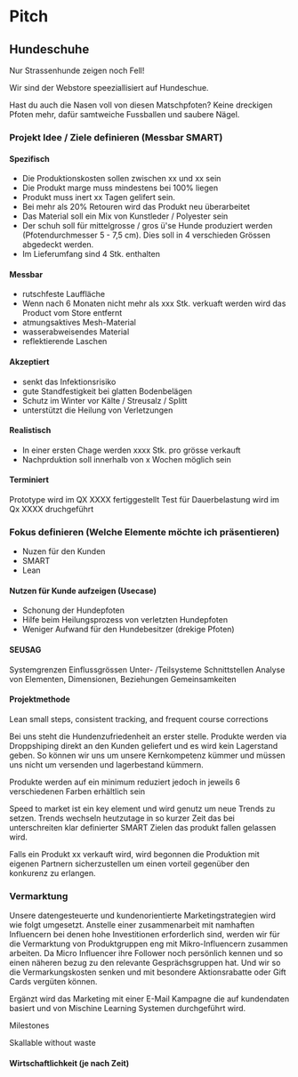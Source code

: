 # Pitch

## Hundeschuhe

Nur Strassenhunde zeigen noch Fell!

Wir sind der Webstore speeziallisiert auf Hundeschue. 

Hast du auch die Nasen voll von diesen Matschpfoten?
Keine dreckigen Pfoten mehr, dafür samtweiche Fussballen und saubere Nägel.

### Projekt Idee / Ziele definieren (Messbar SMART)

#### Spezifisch
- Die Produktionskosten sollen zwischen xx und xx sein
- Die Produkt marge muss mindestens bei 100% liegen
- Produkt muss inert xx Tagen gelifert sein.
- Bei mehr als 20% Retouren wird das Produkt neu überarbeitet 
- Das Material soll ein Mix von Kunstleder / Polyester sein
- Der schuh soll für mittelgrosse / gros ü'se Hunde produziert werden (Pfotendurchmesser 5 - 7,5 cm). Dies soll in 4 verschieden Grössen abgedeckt werden.
- Im Lieferumfang sind 4 Stk. enthalten

#### Messbar
- rutschfeste Lauffläche
- Wenn nach 6 Monaten nicht mehr als xxx Stk. verkuaft werden wird das Product vom Store entfernt
- atmungsaktives Mesh-Material
- wasserabweisendes Material
- reflektierende Laschen

#### Akzeptiert
- senkt das Infektionsrisiko
- gute Standfestigkeit bei glatten Bodenbelägen
- Schutz im Winter vor Kälte / Streusalz / Splitt
- unterstützt die Heilung von Verletzungen

#### Realistisch
- In einer ersten Chage werden xxxx Stk. pro grösse verkauft 
- Nachprduktion soll innerhalb von x Wochen möglich sein


#### Terminiert
Prototype wird im QX XXXX fertiggestellt
Test für Dauerbelastung wird im Qx XXXX druchgeführt		
			
### Fokus definieren (Welche Elemente möchte ich präsentieren)

- Nuzen für den Kunden
- SMART 
- Lean

#### Nutzen für Kunde aufzeigen (Usecase)
- Schonung der Hundepfoten
- Hilfe beim Heilungsprozess von verletzten Hundepfoten
- Weniger Aufwand für den Hundebesitzer (drekige Pfoten)


#### SEUSAG
Systemgrenzen
Einflussgrössen
Unter- /Teilsysteme
Schnittstellen
Analyse von Elementen, Dimensionen, Beziehungen
Gemeinsamkeiten

				
                
#### Projektmethode

Lean 
small steps, consistent tracking, and frequent course corrections

Bei uns steht die Hundenzufriedenheit an erster stelle.
Produkte werden via Droppshiping direkt an den Kunden geliefert und es wird kein Lagerstand geben.
So können wir uns um unsere Kernkompetenz kümmer und müssen uns nicht um versenden und lagerbestand kümmern.

Produkte werden auf ein minimum reduziert jedoch in jeweils 6 verschiedenen Farben erhältlich sein 

Speed to market ist ein key element und wird genutz um neue Trends zu setzen.
Trends wechseln heutzutage in so kurzer Zeit das bei unterschreiten klar definierter SMART Zielen das produkt fallen gelassen wird.

Falls ein Produkt xx verkauft wird, wird begonnen die Produktion mit eigenen Partnern sicherzustellen um einen vorteil gegenüber den konkurenz zu erlangen. 

### Vermarktung 
Unsere datengesteuerte und kundenorientierte Marketingstrategien wird wie folgt umgesetzt. 
Anstelle einer zusammenarbeit mit namhaften Influencern bei denen hohe Investitionen erforderlich sind, werden wir für die Vermarktung von Produktgruppen eng mit Mikro-Influencern zusammen arbeiten.
Da Micro Influencer ihre Follower noch persönlich kennen und so einen näheren bezug zu den relevante Gesprächsgruppen hat.
Und wir so die Vermarkungskosten senken und mit besondere Aktionsrabatte oder Gift Cards vergüten können.

Ergänzt wird das Marketing mit einer E-Mail Kampagne die auf kundendaten basiert und von Mischine Learning Systemen durchgeführt wird. 

Milestones

Skallable 
without waste



#### Wirtschaftlichkeit (je nach Zeit)